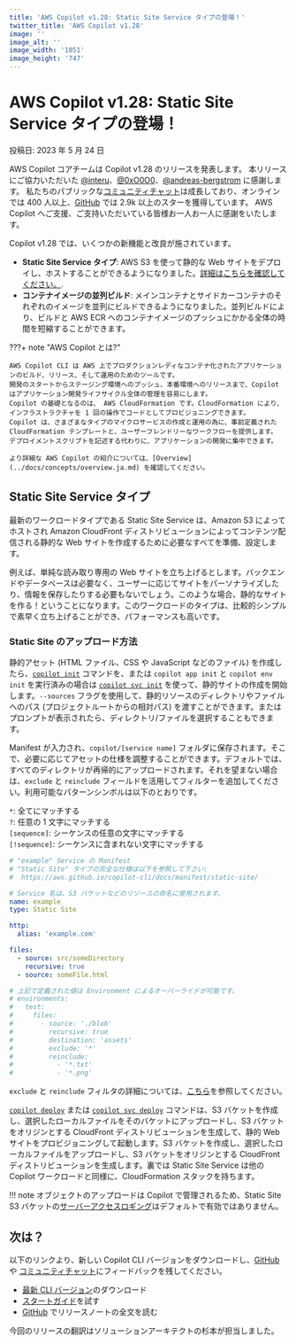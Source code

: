 ```yaml
---
title: 'AWS Copilot v1.28: Static Site Service タイプの登場！'
twitter_title: 'AWS Copilot v1.28'
image: ''
image_alt: ''
image_width: '1051'
image_height: '747'
---
```


# AWS Copilot v1.28: Static Site Service タイプの登場！

投稿日: 2023 年 5 月 24 日

AWS Copilot コアチームは Copilot v1.28 のリリースを発表します。
本リリースにご協力いただいた [@interu](https://github.com/interu)、[@0xO0O0](https://github.com/0xO0O0)、[@andreas-bergstrom](https://github.com/andreas-bergstrom) に感謝します。
私たちのパブリックな[コミュニティチャット](https://app.gitter.im/#/room/#aws_copilot-cli:gitter.im)は成長しており、オンラインでは 400 人以上、[GitHub](http://github.com/aws/copilot-cli/) では 2.9k 以上のスターを獲得しています。
AWS Copilot へご支援、ご支持いただいている皆様お一人お一人に感謝をいたします。

Copilot v1.28 では、いくつかの新機能と改良が施されています。

- **Static Site Service タイプ**: AWS S3 を使って静的な Web サイトをデプロイし、ホストすることができるようになりました。[詳細はこちらを確認してください。](#static-site-service-type).
- **コンテナイメージの並列ビルド**: メインコンテナとサイドカーコンテナのそれぞれのイメージを並列にビルドできるようになりました。並列ビルドにより、ビルドと AWS ECR へのコンテナイメージのプッシュにかかる全体の時間を短縮することができます。

???+ note "AWS Copilot とは?"

    AWS Copilot CLI は AWS 上でプロダクションレディなコンテナ化されたアプリケーションのビルド、リリース、そして運用のためのツールです。
    開発のスタートからステージング環境へのプッシュ、本番環境へのリリースまで、Copilot はアプリケーション開発ライフサイクル全体の管理を容易にします。
    Copilot の基礎となるのは、 AWS CloudFormation です。CloudFormation により、インフラストラクチャを 1 回の操作でコードとしてプロビジョニングできます。
    Copilot は、さまざまなタイプのマイクロサービスの作成と運用の為に、事前定義された CloudFormation テンプレートと、ユーザーフレンドリーなワークフローを提供します。
    デプロイメントスクリプトを記述する代わりに、アプリケーションの開発に集中できます。

    より詳細な AWS Copilot の紹介については、[Overview](../docs/concepts/overview.ja.md) を確認してください。

<a id="static-site-service-type"></a>
## Static Site Service タイプ
最新のワークロードタイプである Static Site Service は、Amazon S3 によってホストされ Amazon CloudFront ディストリビューションによってコンテンツ配信される静的な Web サイトを作成するために必要なすべてを準備、設定します。

例えば、単純な読み取り専用の Web サイトを立ち上げるとします。バックエンドやデータベースは必要なく、ユーザーに応じてサイトをパーソナライズしたり、情報を保存したりする必要もないでしょう。このような場合、静的なサイトを作る！ということになります。このワークロードのタイプは、比較的シンプルで素早く立ち上げることができ、パフォーマンスも高いです。

### Static Site のアップロード方法
静的アセット (HTML ファイル、CSS や JavaScript などのファイル) を作成したら、[`copilot init`](../docs/commands/init.ja.md) コマンドを、または `copilot app init` と `copilot env init` を実行済みの場合は [`copilot svc init`](../docs/commands/svc-init.ja.md) を使って、静的サイトの作成を開始します。`--sources` フラグを使用して、静的リソースのディレクトリやファイルへのパス (プロジェクトルートからの相対パス) を渡すことができます。またはプロンプトが表示されたら、ディレクトリ/ファイルを選択することもできます。

Manifest が入力され、`copilot/[service name]` フォルダに保存されます。そこで、必要に応じてアセットの仕様を調整することができます。デフォルトでは、すべてのディレクトリが再帰的にアップロードされます。それを望まない場合は、`exclude` と `reinclude` フィールドを活用してフィルターを追加してください。利用可能なパターンシンボルは以下のとおりです。

`*`: 全てにマッチする  
`?`: 任意の 1 文字にマッチする  
`[sequence]`: シーケンスの任意の文字にマッチする  
`[!sequence]`: シーケンスに含まれない文字にマッチする  

```yaml
# "example" Service の Manifest
# "Static Site" タイプの完全な仕様は以下を参照して下さい:
#  https://aws.github.io/copilot-cli/docs/manifest/static-site/

# Service 名は、S3 バケットなどのリソースの命名に使用されます。
name: example
type: Static Site

http:
  alias: 'example.com'

files:
  - source: src/someDirectory
    recursive: true
  - source: someFile.html

# 上記で定義された値は Environment によるオーバーライドが可能です。
# environments:
#   test:
#     files:
#       - source: './blob'
#         recursive: true
#         destination: 'assets'
#         exclude: '*'
#         reinclude:
#           - '*.txt'
#           - '*.png'
```
`exclude` と `reinclude` フィルタの詳細については、[こちら](https://awscli.amazonaws.com/v2/documentation/api/latest/reference/s3/index.html#use-of-exclude-and-include-filters)を参照してください。

[`copilot deploy`](../docs/commands/deploy.ja.md) または [`copilot svc deploy`](../docs/commands/svc-deploy.ja.md) コマンドは、S3 バケットを作成し、選択したローカルファイルをそのバケットにアップロードし、S3 バケットをオリジンとする CloudFront ディストリビューションを生成して、静的 Web サイトをプロビジョニングして起動します。S3 バケットを作成し、選択したローカルファイルをアップロードし、S3 バケットをオリジンとする CloudFront ディストリビューションを生成します。裏では Static Site Service は他の Copilot ワークロードと同様に、CloudFormation スタックを持ちます。

!!! note
    オブジェクトのアップロードは Copilot で管理されるため、Static Site S3 バケットの[サーバーアクセスロギング](https://docs.aws.amazon.com/AmazonS3/latest/userguide/ServerLogs.html)はデフォルトで有効ではありません。

## 次は？

以下のリンクより、新しい Copilot CLI バージョンをダウンロードし、[GitHub](https://github.com/aws/copilot-cli/) や [コミュニティチャット](https://gitter.im/aws/copilot-cli)にフィードバックを残してください。

- [最新 CLI バージョン](../docs/getting-started/install.ja.md)のダウンロード
- [スタートガイド](../docs/getting-started/first-app-tutorial.ja.md)を試す
- [GitHub](https://github.com/aws/copilot-cli/releases/tag/v1.28.0) でリリースノートの全文を読む

今回のリリースの翻訳はソリューションアーキテクトの杉本が担当しました。

